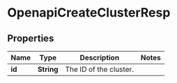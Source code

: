 
# OpenapiCreateClusterResp

## Properties
Name | Type | Description | Notes
------------ | ------------- | ------------- | -------------
**id** | **String** | The ID of the cluster. | 



